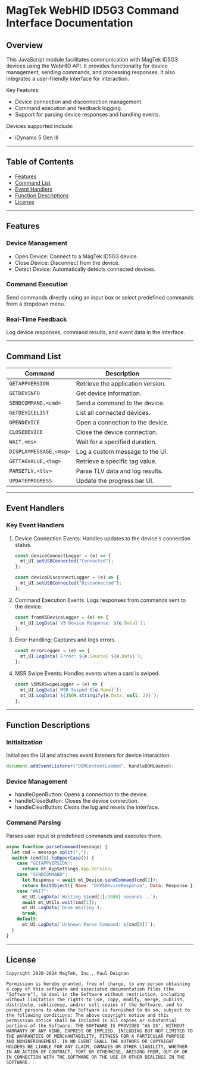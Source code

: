 # MagTek WebHID ID5G3 Command Interface Documentation

## Overview

This JavaScript module facilitates communication with MagTek ID5G3 devices using the WebHID API. It provides functionality for device management, sending commands, and processing responses. It also integrates a user-friendly interface for interaction.

Key Features:
- Device connection and disconnection management.
- Command execution and feedback logging.
- Support for parsing device responses and handling events.

Devices supported include:
- iDynamo 5 Gen III
---

## Table of Contents

- [Features](#features)
- [Command List](#command-list)
- [Event Handlers](#event-handlers)
- [Function Descriptions](#function-descriptions)
- [License](#license)

---

## Features

### Device Management
- Open Device: Connect to a MagTek ID5G3 device.
- Close Device: Disconnect from the device.
- Detect Device: Automatically detects connected devices.

### Command Execution
Send commands directly using an input box or select predefined commands from a dropdown menu.

### Real-Time Feedback
Log device responses, command results, and event data in the interface.

---

## Command List

| Command             | Description                       |
|---------------------|-----------------------------------|
| `GETAPPVERSION`     | Retrieve the application version. |
| `GETDEVINFO`        | Get device information.           |
| `SENDCOMMAND,<cmd>` | Send a command to the device.     |
| `GETDEVICELIST`     | List all connected devices.       |
| `OPENDEVICE`        | Open a connection to the device.  |
| `CLOSEDEVICE`       | Close the device connection.      |
| `WAIT,<ms>`         | Wait for a specified duration.    |
| `DISPLAYMESSAGE,<msg>` | Log a custom message to the UI.|
| `GETTAGVALUE,<tag>` | Retrieve a specific tag value.    |
| `PARSETLV,<tlv>`    | Parse TLV data and log results.   |
| `UPDATEPROGRESS`    | Update the progress bar UI.       |

---

## Event Handlers

### Key Event Handlers

1. Device Connection Events:
   Handles updates to the device's connection status.
   ```javascript
   const deviceConnectLogger = (e) => {
     mt_UI.setUSBConnected("Connected");
   };

   const deviceDisconnectLogger = (e) => {
     mt_UI.setUSBConnected("Disconnected");
   };
   ```

2. Command Execution Events:
   Logs responses from commands sent to the device.
   ```javascript
   const fromV5DeviceLogger = (e) => {
     mt_UI.LogData(`V5 Device Response: ${e.Data}`);
   };
   ```

3. Error Handling:
   Captures and logs errors.
   ```javascript
   const errorLogger = (e) => {
     mt_UI.LogData(`Error: ${e.Source} ${e.Data}`);
   };
   ```

4. MSR Swipe Events:
   Handles events when a card is swiped.
   ```javascript
   const V5MSRSwipeLogger = (e) => {
     mt_UI.LogData(`MSR Swiped ${e.Name}`);
     mt_UI.LogData(`${JSON.stringify(e.Data, null, 2)}`);
   };
   ```

---

## Function Descriptions

### Initialization
Initializes the UI and attaches event listeners for device interaction.
```javascript
document.addEventListener("DOMContentLoaded", handleDOMLoaded);
```

### Device Management
- handleOpenButton: Opens a connection to the device.
- handleCloseButton: Closes the device connection.
- handleClearButton: Clears the log and resets the interface.

### Command Parsing
Parses user input or predefined commands and executes them.
```javascript
async function parseCommand(message) {
  let cmd = message.split(",");
  switch (cmd[0].toUpperCase()) {
    case "GETAPPVERSION":
      return mt_AppSettings.App.Version;
    case "SENDCOMMAND":
      let Response = await mt_Device.sendCommand(cmd[1]);
      return EmitObject({ Name: "OnV5DeviceResponse", Data: Response });
    case "WAIT":
      mt_UI.LogData(`Waiting ${cmd[1]/1000} seconds...`);
      await mt_Utils.wait(cmd[1]);
      mt_UI.LogData(`Done Waiting`);
      break;
    default:
      mt_UI.LogData(`Unknown Parse Command: ${cmd[0]}`);
  }
}
```

---

## License

```plaintext
Copyright 2020-2024 MagTek, Inc., Paul Deignan

Permission is hereby granted, free of charge, to any person obtaining a copy of this software and associated documentation files (the "Software"), to deal in the Software without restriction, including without limitation the rights to use, copy, modify, merge, publish, distribute, sublicense, and/or sell copies of the Software, and to permit persons to whom the Software is furnished to do so, subject to the following conditions: The above copyright notice and this permission notice shall be included in all copies or substantial portions of the Software. THE SOFTWARE IS PROVIDED "AS IS", WITHOUT WARRANTY OF ANY KIND, EXPRESS OR IMPLIED, INCLUDING BUT NOT LIMITED TO THE WARRANTIES OF MERCHANTABILITY, FITNESS FOR A PARTICULAR PURPOSE AND NONINFRINGEMENT. IN NO EVENT SHALL THE AUTHORS OR COPYRIGHT HOLDERS BE LIABLE FOR ANY CLAIM, DAMAGES OR OTHER LIABILITY, WHETHER IN AN ACTION OF CONTRACT, TORT OR OTHERWISE, ARISING FROM, OUT OF OR IN CONNECTION WITH THE SOFTWARE OR THE USE OR OTHER DEALINGS IN THE SOFTWARE.